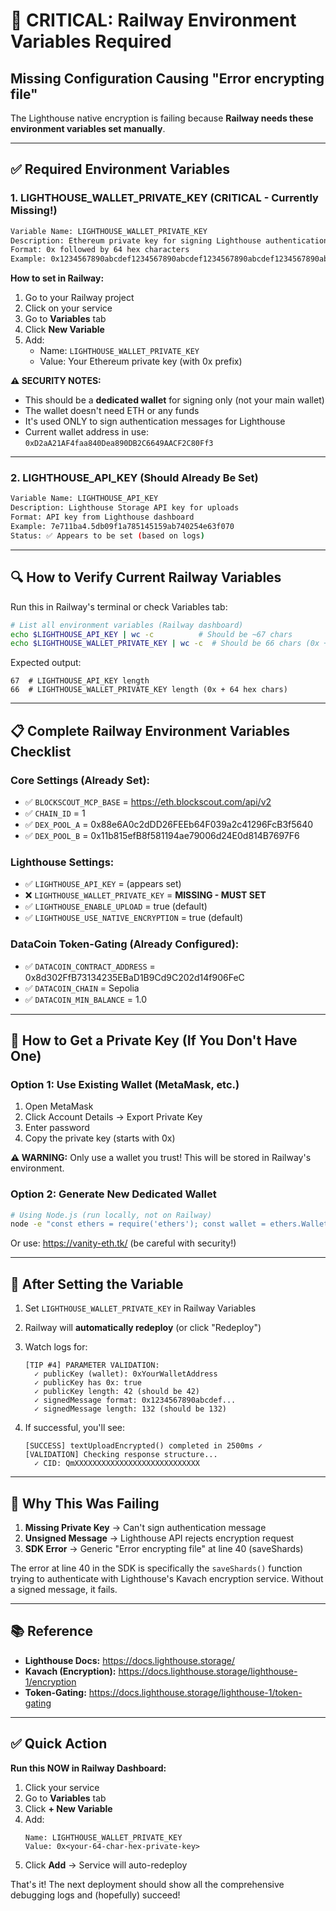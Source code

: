 # 🚨 CRITICAL: Railway Environment Variables Required

## Missing Configuration Causing "Error encrypting file"

The Lighthouse native encryption is failing because **Railway needs these environment variables set manually**.

---

## ✅ Required Environment Variables

### 1. **LIGHTHOUSE_WALLET_PRIVATE_KEY** (CRITICAL - Currently Missing!)

```bash
Variable Name: LIGHTHOUSE_WALLET_PRIVATE_KEY
Description: Ethereum private key for signing Lighthouse authentication messages
Format: 0x followed by 64 hex characters
Example: 0x1234567890abcdef1234567890abcdef1234567890abcdef1234567890abcdef
```

**How to set in Railway:**
1. Go to your Railway project
2. Click on your service
3. Go to **Variables** tab
4. Click **New Variable**
5. Add:
   - Name: `LIGHTHOUSE_WALLET_PRIVATE_KEY`
   - Value: Your Ethereum private key (with 0x prefix)

**⚠️ SECURITY NOTES:**
- This should be a **dedicated wallet** for signing only (not your main wallet)
- The wallet doesn't need ETH or any funds
- It's used ONLY to sign authentication messages for Lighthouse
- Current wallet address in use: `0xD2aA21AF4faa840Dea890DB2C6649AACF2C80Ff3`

---

### 2. **LIGHTHOUSE_API_KEY** (Should Already Be Set)

```bash
Variable Name: LIGHTHOUSE_API_KEY
Description: Lighthouse Storage API key for uploads
Format: API key from Lighthouse dashboard
Example: 7e711ba4.5db09f1a785145159ab740254e63f070
Status: ✅ Appears to be set (based on logs)
```

---

## 🔍 How to Verify Current Railway Variables

Run this in Railway's terminal or check Variables tab:

```bash
# List all environment variables (Railway dashboard)
echo $LIGHTHOUSE_API_KEY | wc -c          # Should be ~67 chars
echo $LIGHTHOUSE_WALLET_PRIVATE_KEY | wc -c  # Should be 66 chars (0x + 64 hex)
```

Expected output:
```
67  # LIGHTHOUSE_API_KEY length
66  # LIGHTHOUSE_WALLET_PRIVATE_KEY length (0x + 64 hex chars)
```

---

## 📋 Complete Railway Environment Variables Checklist

### Core Settings (Already Set):
- ✅ `BLOCKSCOUT_MCP_BASE` = https://eth.blockscout.com/api/v2
- ✅ `CHAIN_ID` = 1
- ✅ `DEX_POOL_A` = 0x88e6A0c2dDD26FEEb64F039a2c41296FcB3f5640
- ✅ `DEX_POOL_B` = 0x11b815efB8f581194ae79006d24E0d814B7697F6

### Lighthouse Settings:
- ✅ `LIGHTHOUSE_API_KEY` = <your-api-key> (appears set)
- ❌ `LIGHTHOUSE_WALLET_PRIVATE_KEY` = **MISSING - MUST SET**
- ✅ `LIGHTHOUSE_ENABLE_UPLOAD` = true (default)
- ✅ `LIGHTHOUSE_USE_NATIVE_ENCRYPTION` = true (default)

### DataCoin Token-Gating (Already Configured):
- ✅ `DATACOIN_CONTRACT_ADDRESS` = 0x8d302FfB73134235EBaD1B9Cd9C202d14f906FeC
- ✅ `DATACOIN_CHAIN` = Sepolia
- ✅ `DATACOIN_MIN_BALANCE` = 1.0

---

## 🔧 How to Get a Private Key (If You Don't Have One)

### Option 1: Use Existing Wallet (MetaMask, etc.)

1. Open MetaMask
2. Click Account Details → Export Private Key
3. Enter password
4. Copy the private key (starts with 0x)

**⚠️ WARNING:** Only use a wallet you trust! This will be stored in Railway's environment.

### Option 2: Generate New Dedicated Wallet

```bash
# Using Node.js (run locally, not on Railway)
node -e "const ethers = require('ethers'); const wallet = ethers.Wallet.createRandom(); console.log('Address:', wallet.address); console.log('Private Key:', wallet.privateKey);"
```

Or use: https://vanity-eth.tk/ (be careful with security!)

---

## 🚀 After Setting the Variable

1. Set `LIGHTHOUSE_WALLET_PRIVATE_KEY` in Railway Variables
2. Railway will **automatically redeploy** (or click "Redeploy")
3. Watch logs for:
   ```
   [TIP #4] PARAMETER VALIDATION:
     ✓ publicKey (wallet): 0xYourWalletAddress
     ✓ publicKey has 0x: true
     ✓ publicKey length: 42 (should be 42)
     ✓ signedMessage format: 0x1234567890abcdef...
     ✓ signedMessage length: 132 (should be 132)
   ```

4. If successful, you'll see:
   ```
   [SUCCESS] textUploadEncrypted() completed in 2500ms ✓
   [VALIDATION] Checking response structure...
     ✓ CID: QmXXXXXXXXXXXXXXXXXXXXXXXXXXXX
   ```

---

## 🐛 Why This Was Failing

1. **Missing Private Key** → Can't sign authentication message
2. **Unsigned Message** → Lighthouse API rejects encryption request
3. **SDK Error** → Generic "Error encrypting file" at line 40 (saveShards)

The error at line 40 in the SDK is specifically the `saveShards()` function trying to authenticate with Lighthouse's Kavach encryption service. Without a signed message, it fails.

---

## 📚 Reference

- **Lighthouse Docs:** https://docs.lighthouse.storage/
- **Kavach (Encryption):** https://docs.lighthouse.storage/lighthouse-1/encryption
- **Token-Gating:** https://docs.lighthouse.storage/lighthouse-1/token-gating

---

## ✅ Quick Action

**Run this NOW in Railway Dashboard:**

1. Click your service
2. Go to **Variables** tab
3. Click **+ New Variable**
4. Add:
   ```
   Name: LIGHTHOUSE_WALLET_PRIVATE_KEY
   Value: 0x<your-64-char-hex-private-key>
   ```
5. Click **Add** → Service will auto-redeploy

That's it! The next deployment should show all the comprehensive debugging logs and (hopefully) succeed!

